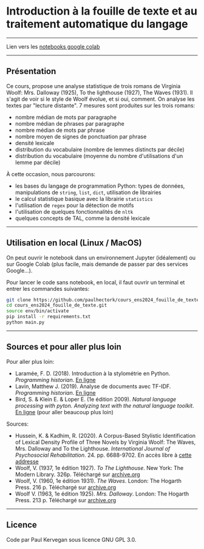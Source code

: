 # Introduction à la fouille de texte et au traitement automatique du langage

---

Lien vers les [notebooks google colab](https://colab.research.google.com/drive/1fdDQlQb48VvopV4R91D9QHLRqUzsIhTl?usp=sharing)

---

## Présentation

Ce cours, propose une analyse statistique de trois romans de Virginia Woolf: Mrs. Dalloway (1925), To the lighthouse (1927), The Waves (1931). Il s'agit de voir si le style de Woolf évolue, et si oui, comment. On analyse les textes par "lecture distante". 7 mesures sont produites sur les trois romans:

- nombre médian de mots par paragraphe
- nombre médian de phrases par paragraphe
- nombre médian de mots par phrase
- nombre moyen de signes de ponctuation par phrase
- densité lexicale
- distribution du vocabulaire (nombre de lemmes distincts par décile)
- distribution du vocabulaire (moyenne du nombre d'utilisations d'un lemme par décile)  

À cette occasion, nous parcourons:

- les bases du langage de programmation Python: types de données, manipulations de `string`, 
  `list`, `dict`, utilisation de librairies
- le calcul statistique basique avec la librairie `statistics`
- l'utilisation de `regex` pour la détection de motifs
- l'utilisation de quelques fonctionnalités de `nltk`
- quelques concepts de TAL, comme la densité lexicale

---

## Utilisation en local (Linux / MacOS)

On peut ouvrir le notebook dans un environnement Jupyter (idéalement) ou sur Google Colab 
(plus facile, mais demande de passer par des services Google...).

Pour lancer le code sans notebook, en local, il faut ouvrir un terminal et entrer les 
commandes suivantes:

```bash
git clone https://github.com/paulhectork/cours_ens2024_fouille_de_texte.git
cd cours_ens2024_fouille_de_texte.git
source env/bin/activate
pip install -r requirements.txt
python main.py
```

---

## Sources et pour aller plus loin

Pour aller plus loin:
- Laramée, F. D. (2018). Introduction à la stylométrie en Python. *Programming historian*. [En ligne](https://programminghistorian.org/fr/lecons/introduction-a-la-stylometrie-avec-python)
- Lavin, Matthew J. (2019). Analyse de documents avec TF-IDF. *Programming historian*. [En ligne](https://programminghistorian.org/fr/lecons/analyse-de-documents-avec-tfidf)
- Bird, S. & Klein E. & Loper E. (1e édition 2009). *Natural language processing with pyton. Analyzing text with the natural language toolkit*. [En ligne](https://www.nltk.org/book/) (pour aller beaucoup plus loin) 

Sources:
- Hussein, K. & Kadhim, R. (2020). A Corpus-Based Stylistic Identification of Lexical Density Profile of Three Novels by Virginia Woolf: The Waves, Mrs. Dalloway and To the Lighthouse. *International Journal of Psychosocial Rehabilitation*. 24. pp. 6688-9702. En accès libre à [cette addresse](https://www.researchgate.net/publication/343797320_A_Corpus-Based_Stylistic_Identification_of_Lexical_Density_Profile_of_Three_Novels_by_Virginia_Woolf_The_Waves_Mrs_Dalloway_and_To_the_Lighthouse)
- Woolf, V. (1937, 1e édition 1927). *To The Lighthouse*. New York: The Modern Library. 326p. Téléchargé sur [archive.org](https://archive.org/details/in.ernet.dli.2015.376)
- Woolf, V. (1960, 1e édition 1931). *The Waves*. London: The Hogarth Press. 216 p. Téléchargé sur [archive.org](https://archive.org/details/in.ernet.dli.2015.2478/)
- Woolf V. (1963, 1e édition 1925). *Mrs. Dalloway*. London: The Hogarth Press. 213 p. Téléchargé sur [archive.org](https://archive.org/details/dli.ernet.16394/)

---

## Licence

Code par Paul Kervegan sous licence GNU GPL 3.0.
